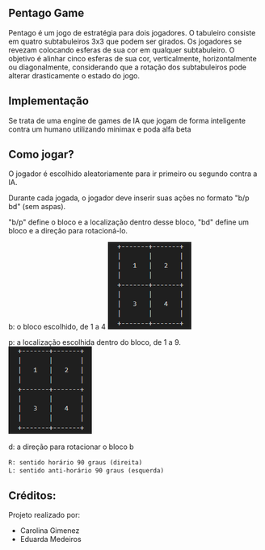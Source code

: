 ## Pentago Game
Pentago é um jogo de estratégia para dois jogadores. O tabuleiro consiste em quatro subtabuleiros 3x3 que podem ser girados. Os jogadores se revezam colocando esferas de sua cor em qualquer subtabuleiro. O objetivo é alinhar cinco esferas de sua cor, verticalmente, horizontalmente ou diagonalmente, considerando que a rotação dos subtabuleiros pode alterar drasticamente o estado do jogo.

## Implementação
Se trata de uma engine de games de IA que jogam de forma inteligente contra um humano utilizando minimax e poda alfa beta

## Como jogar?
O jogador é escolhido aleatoriamente para ir primeiro ou segundo contra a IA.

Durante cada jogada, o jogador deve inserir suas ações no formato "b/p bd" (sem aspas).

"b/p" define o bloco e a localização dentro desse bloco, "bd" define um bloco e a direção para rotacioná-lo.

b: o bloco escolhido, de 1 a 4
<img src="resources/img-blocos.png" alt="Numeração dos Blocos">

p: a localização escolhida dentro do bloco, de 1 a 9.
<img src="resources/img-blocos.png" alt="Posições dos Blocos">

d: a direção para rotacionar o bloco b

    R: sentido horário 90 graus (direita)
    L: sentido anti-horário 90 graus (esquerda)

## Créditos:
Projeto realizado por:
- Carolina Gimenez
- Eduarda Medeiros